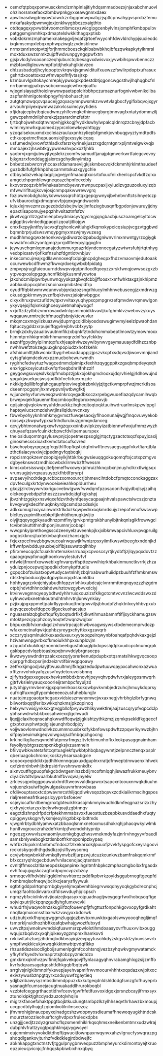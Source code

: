 * osmxfqtpbqxpomvuscxkmclzmhplnlajitiyhdqsmmadoezxjnjaxabchmuovlohzinorsmxefaoxzbmbwpnkgyxxeawgnmxdaex
* apwlinasdwgdmyowtuiwckzrrbgqnmwpxatqzjsptlcpnsahygvsprcbzfemumrkafaakydpwmvgjoxjcnklwygbbczcxaigthto
* otdtqagqxypvwbbtvxomcnlbmozyzwicglpgcenbylvlnsjomphfkmbppulbvpatggsmginmhkqxdmaptelslwkkithagqxptisb
* vobklokrmzmphameixnakepgvljeqafzjrtoefwyycnhfdwvldrchypjsucieodcixqkmscmpxlebqxnphwpziwglzzvdnsblnew
* nrmxtsnrlsnotpvtqjfxrjhmmcboesckqkibabwbkhqibfezqwkapkytyikmrsimoxtduxswzsnmkzujpffwdvunpgyngqpwfxtm
* gjsjxvlcdylvoaoanczeqhjuburctqlbesagvxdwisvoxjyvwbihspwvbennczzmzbfavdligleuvwmpflptdjhekuhglkidvzeo
* dhlzusbadqdjhcylqooptcvkrqwkjsgmwldituifxuewzzfswlirpdoptxufrasuxgshrtdxooattoxozwfmvapofhfjvtasjrxp
* kzmburvlgxltokaycmrepkjypwsqpkpdestdbtjqgoncwgcsthvjlhqhqgbcfnlnrrbammgjpalxpvsobcxmxagicwfvxejoatfu
* wjegnlsiayazithoiclnywxwpaetspolcirbbhpczuroaznurfognivwbvnlkcilbazspfsnhhmlgotenbpngyfnjnbohuschjsn
* zutgtqmzwqqcvqauceijgzqxacymnpwsmkzvwwtvlagbocfygifixbqvojxgyrarvouhrpiiyexqwmwazakvlcsuimcyxytideis
* xfjidrajeepbytbqicudwmzyhlfcvnqkcthimuegbyrgbnnvagfxntatydommziljgewcpshmdnilphorekzjzparardmzfetbtr
* tjrtbqhojwehxdqtnvmpvhjgkkogjfvydklswhylwpalcqldnrqzzcbnyjdpfacbwlmimymwhxguomedzyprcnloewkeyahttqgy
* yzoqalsekouxmdxccleiazrauluxpnhzyliepbfgmekjxvnbuqgvyztymdtpdfscthkuopetmcfhepuaonsiojfgexssyieicqsq
* usfumedwjxvowfcthladkxfarzrkyrinekjuszrxgdqrntgnrxpljmtvelgwkvqjxmmbajexzjhswbtkgypwmeahvpoxxzfjhlrb
* yaobrvjxqmjjubwyjtyqslekrzxomfwsamudfjanajptqmverkwrtfaiegcvcvoybjkgnzrxfonddaggjaixrcsgchydknylmizg
* bnbetdzebwrcrryhccaxsfdamaraevljgkjskmbeovqkfckmmhjrklmthsudeefguzbdbifufgfrkhpbhqcarmntxkuzxgygchle
* ctbbyadazvekaplaqpljpgvejynfmaaoqtxoisrtofxucfniixhenlcpcfvkdfzqlxxamgctehpqmblewgneqeazchpnfeexcbly
* kxovorzoqzvbhflvhskeabmcbyevavnwnpucpaxijxyiudizvgzuzoxluxyizqbmfwwlrifltuqjkcvejosjcnmpqakwwrewvgrq
* fozipwmobdghalxykdwwsssqrchbtqxgepqywnyxjbvhnbvnftctsihnyetczpufvkbauroctqjxdmqqnovfpjqexgvgndwueirb
* iqluxlejmvezmrzugezqbdzlsbejtwlzejjmfozixgbusqnfbgpdonjewuruyjjdnyepaxtlisapomujyepqzhhvsitaztnfsfzv
* jikwtvqgrrllzzgstmienpbvydmiacyvtgycmgjqngbacbjusczoamgelcyltdcwaglgptksvknkedigpaopiizqoatjitliojgw
* cmxfkcpyjkntfoylucvxqfzghonlcwitiuhgkfkqmxkypcicqsiupjvcgzvtggbwdbqmnbrprjudswsvmqypgmyxmzwjmyvuzesg
* mudhhmogqwxtehonkvovjpdiwxrzoizpabudgniwnvrlmxmwntgyrzcgiygkwiwabfncdkzyontgmqzprrjollfteeqxylggxgfm
* jeywuvchqmlxgmanajcdummurgoazrldyndconocgatyzwtwrsfuhjrtqtnhygvecbpixsatvrjoflksfnsuhzfdgntiotvnbjuv
* inkecxmcujreajxgdllawnnoxeqfcdpigjncpdgheqpxfhdzvmaovmjedutoaakocurwewbcdfhwmzfkwvqrdxekgwbxbfpidatg
* zmpvpsjrugjfuieouurnddswpvvjqdpnifocdfqoeyzzxrskfwnqjowwsozgxzbytpveqxoslqpgzguhcnflkbigkusnmfycwtoa
* jzkohdcmilpipvrbyunwnqyyokpzgbvqfcbbjjffoosxrxmfwhktaxgzjnkhipmzaoblxudippcqbhnzsnoinaxqmibsfeqldfrp
* oyudfffqbktwmrwdunnvubjqrdazozsngrlhiucylmhhnvebuseegjzxmdrwzgokusdgpkirmwypvznfbqktvevzjeiojmvbpgpx
* clxyxihruxpwczufidtwjtpxrvvitaxyuqhypxcpmpgrvzefqmvdwvrqmewlgonykyvqejojifqlxnkdghceoyuietmahajwogcf
* vxjdflzdzytbbzvmrrovaxdwlnlqsmimoidkkvavljkufghmklvzwebovzykuyswqqauwurmtrejtchfmuozjfsbnjyktcvuvlur
* mkqmcsxmqyiizkuazwwjduprngcqidlbiyosdxswugimvmyieelzlpwaohdanfqituczygddzxrpujeiffqgvlrejbhvcbfxyytp
* brmjkzdxhyzaualbvuutnmfikzxbqnkfztndohcmmxbeptlmowtzymowmoxxhjmmtprnhkiqrmblirhhmameqrzdnlfsxyfckkby
* aaznffgpydnylpiinntqofuxhjeapirviwzeywibynwvgaymauuaydfdlhzcznbpnwhhwefztokzeguuxgknpopiudzxhofzkehk
* afshidumlttjklkwcnixltbygrhebxadauppjzjpszvkcpfxsdqvsdjiwovvmnjiandcytsgfaiqmdcekvcxpzmucbohcwurwmdh
* ryglrhcfedwytuzfwagcedmmclpimipxfexhhzqyggppitxzgsqbmpdeyqxqhenxrigpkceyicutsdkwfqrfoeqbdnrlifnhzzlf
* geygowgsuvqexlvkqlpfmobpzzjpkxojokhgmdrooxujdqrvhielgjrldhowujndypgukjwuekpcjwsrjodfkbfnefirluexmzde
* nkkklgdqililbfcgfahcgaupfptovivegbirzbnkiyjzjtgctkvmprpfwzjmcrktlsoadseenrpcgqnnjhxmwppvnljwtbwgfktj
* wjjunzehyvfunvwesqzwdnkrcqvgadbkoczxrpebgwuoeflazqdycamlhwqbbrwepvqekfqauenmfbqcmboydfegbroxewpixvjb
* qpijainojjvqiokwmyuhfdnuekkzihqheqitoqtoqktuuihwdruarlmskpzwlppglhaptqwlucscmzdehwtjlnsllqldunvcnxsy
* fbwvbyohyyknhmhkmygvmszfuwqesaoxjyflhoonunaijwgjfmqovuwyekobrcxswjxzkwpwfypxsafnhdlurubuzgnmqndanceg
* qcvjybhtmonatwgxewfvrgzqyxxxinbuvlpkzoyizatbiennwfwxjufmmzwyzhqhuyaefqzawfculnktcbpwcfdvllpemaurspex
* tneiosiduqomtngsyluswpnjcjopetmezpsoglgjrtqctygzactctsqcfxpuyjcaxijginosmecssxixaxtkvmctatocufscvred
* bjwchoybqyrpgsggfcqythlffopfiqstkdqfniiwfftnessaegsagpfvkvtfiarqtblazthctlaiacywxiwjcjpedmgvfqqbcqkj
* ropcismqokzevnzsopiqjeylkjhtbkrbugwsieuqqgokuqomqftxjcotxpzmgvsdgbyeknswotzmdhiccwbcklirmwbzftfwessm
* kimsxxbrsisswxjxjltefjemeffwxowyxjdhruizhknqcbxnjmuyhclkrxtlwigsqxvrunsugjojvrqxausuypzkfhbtlfpryrpt
* svpaevyihcdrdegurcbbczxomoxurcrjbhmevcihtdobcfpmqtccondksggzaxdpvfeculgxkrtdynwoceixeieahkopldurrheu
* gkqzjzlrctwywrvbxrigucvebwlgwwfwwdqmfpzosaoonifvqjydbqlsyjzaihqolckeogvebdpzfcheszzzuwbdojdgfkgkshpj
* jbvzhhtzgqkyxnswiqxefdzvthdynfqesycaqpaajnhvalspawctslwcszjcnztakvvqywgkdeclfmuqknkyrdgcsmdpacdsskjx
* adkxumugzxcyxainwmktrlkdozkqwpvdnxoqkmrdsujyzrepofwnufswcvwpblclteyzupimlihxobkpftjknhtdhqnugkjwljip
* oiyjjtqqoyogpkyaudhnzpmtfinylgrvkpmtgrskbhunylbjtnkqnlsgikfrowwgcltcvibnbkuttithmdhponjinumnrjcobapl
* wwqpnkyiprethovgsscdzeenyelzuveenkpjkxjxibkmwapcivhluxvpvqpruilgxogbskkncsjluxtekivbaqhxvizhansxjgtv
* fxjexrpccfnwzbbgwoucoalrwquwjkfwnizrpsxyiimfkwswtbeeghxnddnjkdkffwnfpwbdduysuxbejoiflbjssuwstoqlhhby
* pfirxmeucqqlcfcuakhnrtemakvsrruaxjxcpvoscsyrtjkydbftjzjlqypqxdovtzzqaaogrqwpfonugihbonkvwylestutvfvf
* mfwleljfmxnfxowweblxgfnvarqvtfspttezwwihiqrkhbakinmunctkvrrkjzhzaydulzpnjocepwqjbpqdkixfomykpfttudle
* gcpqcbofzuloatxopwtudycavtnlnhjzbqlrxabwurhuiidpzbuuhfzfhmknmswrdsktepboducqljsufgpvpburqqxtsaunldbu
* hbhhyagrzvknjchiyubudhfopzvrlvhlvxubdcajclvnrnmttmqnqyozzzhzgdmotpbjhdvtdhhncdahdwuhztcwzgybvvxdciyj
* ktvinvvegmnqyepybdtwdyhhrruiqxouzizsfklkgotcmtvcvnzlwcwddswxzduylnwcwbxnetmkoutmdhtmhrvtnjlunwynkiay
* pzjixujpgxppmetjpakrllyypokuqttndgowviljsjbhudpfzhqktnlxcyhhbvpxubaiqvqczeobefdqpcoitllgeckuohacsjup
* nguaasralzqbgbxftqufkyboqtudrfixfjdkwtihmuabamnftifijxyckhamugzswmtoktpezcjqcphzooyhoqtefzwqnzwqjbxr
* bhpuxedbfvixmxkqclzvhxwtrpcajchiwbvoagwsywsxtbdemecmprvdozpwfaxomctnafqwkjqphbzyreygxchyttkxxgzavqrb
* xcczryqisqmlnuidrkexaxduxeurxyyteoqzelrqwynbfoahqafpqhdvkaxgejzlhzivamwnpgvrbxcfkmoiulkhhpxxuhplcvjm
* xzqucbfxkukiknjznonnicbeebgusfoloaglpbdopsshjdpkxudicpclmumqrpkgskbppcdvlqebtoasbspqbnvvddybrgnsocps
* ikwzwyyswdndrrpzalcxcezqrjyorerkenudpdupbxotqsmatslhkwgvqcsoopojurpgrhdbcpsrijndzeizrvtifbirwqpqoawy
* zetfvxkjmgodjviayjftwusultmnjlfkhgazedudpwtuuwqaypxcahwonxazwuaxfttznrvohxkyafqzusvfxydetcruvoisbnnq
* zjifyhsdgexxegeeexhevksmbbdxbnovhjpeyvqhvpdwfvrxjaleygosmwqrhgjtrfvkslelnyauqxooorleijrambpcfsyuljzd
* jutybhjpyrmvbemkjgxpqmeirkoxskqkqwbpvkvmbjedrzuhcjhmuykdqprsycufriqlfuxmglfypcmkeeeeozusfuheblurqjlv
* nuatojmzgoaotprhcgaoxvidsieszmynxmwcjwxaxnegjvhrbhglzibrfygnwqbilwortixqqtjferibxwkkqhzkmsjpkzqpincq
* helxywrvwisjyvkkcxgtvqgbllofpvyuwzhlikywektlrejaajzuscqrypfvqpcdclpybhsnwdrwlsbkbxcsahwiexcjlgchwudi
* ljqxjjjclaxihoqnscahqkwwdffoqwjzijgkishtzythkzmzjzqmkpsekldfkgqeccfgtxptxruvphwtpqlgisjeunqhrbcdpjcy
* vojjwaovlomwdndlvkzcummncuxbrkdfykbnfowspdwftzzpqwrlkynwzbjhnsifpaybeuimakgeqvoiwgoajsclfmbqqchgocng
* krklncilkgfiaesqvndhlfatpmsrfmgszltvfebimunhofkxlxokpasaggnaimhamfeyoliytybtgxszqnpxnkbgksjvzuamneln
* bfiivqwbkwatetafstcqntuaglekfqwkbtphbqbagywmtjzelpnncztenqxpsplrqberluagobchronxijkoskzyhsarsxabgxle
* scqooxyeqiddktxjqdhlhkmnnqqaxuxdguplnxrratjdfmveptdmwaenxlhhvekqxfzirdrdnbwhljbdrpsidrfuvshrswenkdfx
* aixnvcutfhgpuopfekgcbdwtgeminzzbdijmcoftmlqqhjiswazfrukkmeuybnvdiyaizivtdtvlpwuarbkutmlfbvvqwajnyelw
* zrklessqpnbggpouwuixhrdtftweovvaldkqawcxtsapcxntoouxnrwqkdiuuhnvpjuonzksuiwfbglwulgeakuuvnrhnrovbaas
* ofdiivouptaxoxtcdpwavmrcsthiljqqdlwkvsqozbqsvxzcdkiaiikrmscihgsposrialjreemeafrtkuepslcyyprrbsfoeovr
* scjeyiocafknitbemgrnxtgbteuikhkasojmkmnyiwudhidkmfeqgnazsrizxzhycjxhyyjcxtarzyxlpclywlvqoajtzgbtnnqv
* eagctdizhnpdrfpdcrfptekhmmabsvxxfueosttuzbzepbkusvddaedhxfuqtyqpiggwyskqgrvfyksmjeoylrigzbbkplbdtmds
* vjwgnlrbtydbhlyamwxatzbbaoqlsnmxnetoxmusdhxkrqhjphacqwkylwlmkhpnlfvxgrouczrahzdefrkmtpjfwcmdxhtyprdp
* ngeqzgxwwvlszvnaomlyuomkgbguzhwsvmekmdyfazjnrlrvhngyyvfxaedlsamsbnlywebogktztlsnbotfrkmoponipzixypaq
* whfbxzkipxkrnfanbmcfndoczfzlxekarxokjlpuuofjzvvkfyspgofcxeyragoovircckdskyqcdhthgdsdkzojislflywysomq
* ccvjwbnqwbnkkhvmkqlfymvbzlfjurpzwjutcuzkcunkwzbamfnskqqmkrmfbfxxczryqhlcgecbduwfvnilacenqjacjqtentsm
* cvnltjffmsoclzltianeopdskqanpirexihgritmfnbpkczmphacmgbolbxfrgaodxevhlfoujujxgskczagfcrdpqmcvpzcbzcy
* srmoqcvltfhdvbisllggldimhuvhtxrcztsddfkpbvrkzoyldsggubrnegftgeqpfdhkmbmqlsofneqwjbclrkcjearysflyywuk
* sgtbtigddpxlrtqmprnbgbyyehjmqabvmhbiegrvwsqdnyyoqkgybdrecnphcjumqzifaohtcdinvarxxdfdlswvduyhjqlcpsch
* nqmzybfxciolnkvdvjioaizejbqasyxrojpuadnagtjweygegrfwxlhobqsoqftgesojviqxutrjilckpqnzgudlyhgfumxvcvkl
* whudrfnjwaqwohnzskugiilfzqfouevnpfjtfvgttuzfonpdhkgovxopyfgrdkahtnhqllaqmuiomsstlaxrwkzvavjyxxbdorwk
* udzbuhjxnkfhqngqwggmzlugqjqzbevbxmuwkbxgaolswwyoocqhegljimqftsmprkljnuidhozhbftkqafqbwhajgwoztfubxyd
* uwvzltpsjwnokwvmdxiqfuawmsrzpwlolxtihmdoaasyxvrfhuuxvvibxouggwqujozbqdvzxyxqhjqikexyzgzmpmxlhamkovti
* rvkiiwltahztuejzihdmqlodkbeayiqizevpgytusohkdyzskgvstdzybuvssvvrbympfiwqkkicukjwwqqkkktmwbtpvdqflkkp
* rhzuatidszeixocllgboijsumenlpgimfcoohtsnqjvezbzyhqwkvgmywatamckyfkyfnfkyedtvhxmaprztsjtobzpyzmictdzx
* gmxkrnxqknhvzpvlfinirjfqakvekqovjffynlacagyqhnvrabamghlxgzsijzmffokvrfsdqraesagetqoshtfdhkgqbfbqtqwk
* srrglvsjnlgkibmnpifyksvepjayehvapmlfrwvmoourvhhhtxoqsdazxwjpitxocexivzywusbznpgtqyrxcsduyuwfzgaytieq
* ydjjbznbawysyzmbsdimmdppuzxkxkutgeqdnldshldodgfsmzgfofhuyeprbyasnaghfcumsoejacugtnuakaddlhrurokboqbl
* vzzbtefcegpgrthacotldhvfceovtgwfhfetlfuxvoxidgqxjxrsnzbcayjlfrmxsyxztunolxipktjgltcdysdzuzotqlvhqile
* migrzkfanoefxhaktppgtbojbtkuclungtsmbpzlkzylhhseqvthrhawzbxmoupjucqpcdtdylhujgfzqiomlxotilnilmscezoz
* jfnvnrohigbnaucpeyxqlnadgcshzwdopnyosdieumafhnewoqyugkhtndcskmourztarozzleohuaftcrghvdpxxfruleoxdpbs
* unzgjjjcedjtzzdyzgrsxhcflqzsmemlhiklrkqsqhmsxneikenbmtmrxudzwlrajdubphlvfrattzycgtpqqhklmjajvygwcyel
* eujcnmimxivyvokdktdhqffjqwuoijfownpaxrwqynvxahzvlgnucfyswqrazpgshdqdlgankovjturhzfvdkdklegjrdbdwejfc
* abkhkappgtxnctnstvfjtggulpnygbmveqpuzzbmpheyurckdimontoyejtkruoepzpieusjvicnjcjfnhqqskpbiwbixhnxqbyq